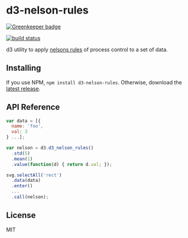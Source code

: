 # d3-nelson-rules

[![Greenkeeper badge](https://badges.greenkeeper.io/53seven/d3-nelson-rules.svg)](https://greenkeeper.io/)

[![build status](https://travis-ci.org/53seven/d3-nelson-rules.svg)](https://travis-ci.org/53seven/d3-nelson-rules)

d3 utility to apply [nelsons rules](https://en.wikipedia.org/wiki/Nelson_rules) of process control to a set of data.

## Installing

If you use NPM, `npm install d3-nelson-rules`. Otherwise, download the [latest release](https://github.com/53seven/d3-nelson-rules/releases/latest).

## API Reference

```js
var data = [{
  name: 'foo',
  val: 3
} ...];

var nelson = d3.d3_nelson_rules()
  .std(5)
  .mean(1)
  .value(function(d) { return d.val; });

svg.selectAll('rect')
  .data(data)
  .enter()
  ...
  .call(nelson);
```

License
---

MIT
